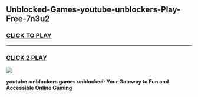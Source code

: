 
## Unblocked-Games-youtube-unblockers-Play-Free-7n3u2
<h3>
<a href="https://premium76.site?title=youtube-unblockers&ref=23A">CLICK TO PLAY</a></h3>
<hr>

<h3>
<a href="https://premium76.site?title=youtube-unblockers&ref=23A">CLICK 2 PLAY</a>
  
</h3>

<a href="https://premium76.site?title=youtube-unblockers&ref=23A"><img src="https://clearcache.store/games.png"></a>


**youtube-unblockers games unblocked: Your Gateway to Fun and Accessible Online Gaming**
